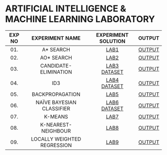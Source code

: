 # ARTIFICIAL INTELLIGENCE & MACHINE LEARNING LABORATORY

| EXP NO |       EXPERIMENT NAME       |       EXPERIMENT SOLUTION       |      OUTPUT       |
| :----: | :-------------------------: | :-----------------------------: | :---------------: |
|  01.   |         A\* SEARCH          |          [LAB1][lab1]           | [OUTPUT][output1] |
|  02.   |         AO\* SEARCH         |          [LAB2][lab2]           | [OUTPUT][output2] |
|  03.   |    CANDIDATE-ELIMINATION    | [LAB3][lab3]<br>[DATASET][csv1] | [OUTPUT][output3] |
|  04.   |             ID3             | [LAB4][lab4]<br>[DATASET][csv2] | [OUTPUT][output4] |
|  05.   |       BACKPROPAGATION       |          [LAB5][lab5]           | [OUTPUT][output5] |
|  06.   |  NAÏVE BAYESIAN CLASSIFIER  | [LAB6][lab6]<br>[DATASET][lab6] | [OUTPUT][output6] |
|  07.   |           K-MEANS           |          [LAB7][lab7]           | [OUTPUT][output7] |
|  08.   |     K-NEAREST-NEIGHBOUR     |          [LAB8][lab8]           | [OUTPUT][output8] |
|  09.   | LOCALLY WEIGHTED REGRESSION |          [LAB9][lab9]           | [OUTPUT][output9] |

</details>

[lab1]: https://github.com/Deep7k/AIML-Lab-Programs-VTU-18CSL76/blob/master/programs/AStar.py
[lab2]: https://github.com/Deep7k/AIML-Lab-Programs-VTU-18CSL76/blob/master/programs/AOStar.py
[lab3]: https://github.com/Deep7k/AIML-Lab-Programs-VTU-18CSL76/blob/master/programs/CandidateElimination.py
[lab4]: https://github.com/Deep7k/AIML-Lab-Programs-VTU-18CSL76/blob/master/programs/ID3.py
[lab5]: ()
[lab6]: ()
[lab7]: ()
[lab8]: https://github.com/Deep7k/AIML-Lab-Programs-VTU-18CSL76/blob/master/programs/KNN.py
[lab9]: ()

#

[csv1]: https://github.com/Deep7k/AIML-Lab-Programs-VTU-18CSL76/blob/master/programs/CandidateElimination.csv
[csv2]: https://github.com/Deep7k/AIML-Lab-Programs-VTU-18CSL76/blob/master/programs/ID3.csv
[csv3]: ()

#

[output1]: https://github.com/Deep7k/AIML-Lab-Programs-VTU-18CSL76/blob/master/output/AStar_output.txt
[output2]: https://github.com/Deep7k/AIML-Lab-Programs-VTU-18CSL76/blob/master/output/AOStar_output.txt
[output3]: https://github.com/Deep7k/AIML-Lab-Programs-VTU-18CSL76/blob/master/output/CandidateElimination_output.txt
[output4]: https://github.com/Deep7k/AIML-Lab-Programs-VTU-18CSL76/blob/master/output/ID3_output.txt
[output5]: ()
[output6]: ()
[output7]: ()
[output8]: ()
[output9]: ()
